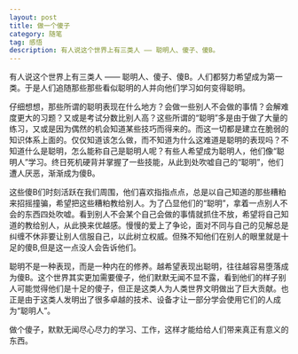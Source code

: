 ```yaml
---
layout: post
title: 做一个傻子
category: 随笔
tag: 感悟
description: 有人说这个世界上有三类人 —— 聪明人、傻子、傻B。
---
```


有人说这个世界上有三类人 —— 聪明人、傻子、傻B。人们都努力希望成为第一类。于是人们追随那些那些看似聪明的人并向他们学习如何变得聪明。

仔细想想，那些所谓的聪明表现在什么地方？会做一些别人不会做的事情？会解难度更大的习题？又或是考试分数比别人高？这些所谓的“聪明”多是由于做了大量的练习，又或是因为偶然的机会知道某些技巧而得来的。而这一切都是建立在脆弱的知识体系上面的。仅仅知道该怎么做，而不知道为什么这难道是聪明的表现吗？不知道什么是聪明，怎么能称自己是聪明人呢？有些人希望成为聪明人，他们像“聪明人”学习。终日死机硬背并掌握了一些技能，从此到处吹嘘自己的“聪明”，他们遭人厌恶，渐渐成为傻B。

这些傻B们时刻活跃在我们周围，他们喜欢指指点点，总是以自己知道的那些糟粕来招摇撞骗，希望把这些糟粕教给别人。为了凸显他们的“聪明”，拿着一点别人不会的东西四处吹嘘。看到别人不会某个自己会做的事情就抓住不放，希望将自己知道的教给别人，从此换来优越感。慢慢的爱上了争论，面对不同与自己的见解总是纠缠不休非要让别人信服自己，以此树立权威。但殊不知他们在别人的眼里就是十足的傻B,但是这一点没人会告诉他们。

聪明不是一种表现，而是一种内在的修养。越希望表现出聪明，往往越容易堕落成为傻B。这个世界其实更加需要傻子，他们默默无闻不显不露，看到他们的样子别人可能觉得他们是十足的傻子，但正是这类人为人类世界文明做出了巨大贡献。也正是由于这类人发明出了很多卓越的技术、设备才让一部分学会使用它们的人成为“聪明人”。

做个傻子，默默无闻尽心尽力的学习、工作，这样才能给给人们带来真正有意义的东西。